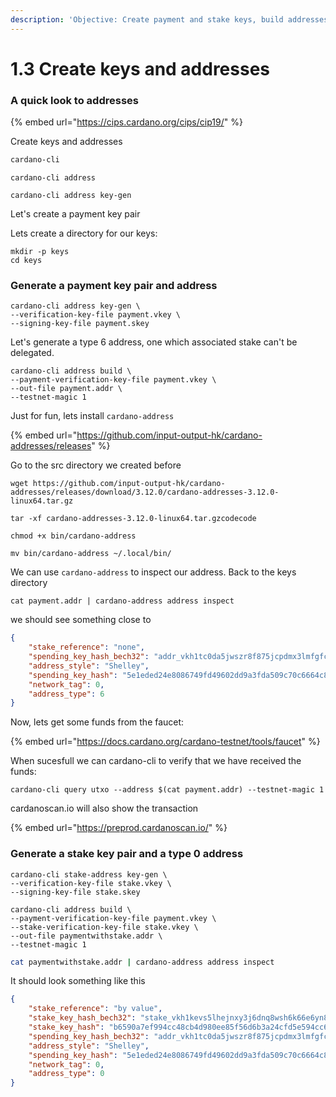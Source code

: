 ```yaml
---
description: 'Objective: Create payment and stake keys, build addresses'
---
```


# 1.3 Create keys and addresses

### A quick look to addresses

{% embed url="https://cips.cardano.org/cips/cip19/" %}

Create keys and addresses&#x20;

```bash
cardano-cli
```

```
cardano-cli address
```

```
cardano-cli address key-gen
```

Let's create a payment key pair

Lets create a directory for our keys:

```
mkdir -p keys
cd keys
```

### Generate a payment key pair and address

```
cardano-cli address key-gen \
--verification-key-file payment.vkey \
--signing-key-file payment.skey
```

Let's generate a type 6 address, one which associated stake can't be delegated.

```
cardano-cli address build \
--payment-verification-key-file payment.vkey \
--out-file payment.addr \
--testnet-magic 1
```

Just for fun, lets install `cardano-address`&#x20;

{% embed url="https://github.com/input-output-hk/cardano-addresses/releases" %}

Go to the src directory we created before

```
wget https://github.com/input-output-hk/cardano-addresses/releases/download/3.12.0/cardano-addresses-3.12.0-linux64.tar.gz
```

```
tar -xf cardano-addresses-3.12.0-linux64.tar.gzcodecode
```

```
chmod +x bin/cardano-address
```

```
mv bin/cardano-address ~/.local/bin/
```

We can use `cardano-address` to inspect our address. Back to the keys directory&#x20;

```
cat payment.addr | cardano-address address inspect
```

we should see something close to

```json
{
    "stake_reference": "none",
    "spending_key_hash_bech32": "addr_vkh1tc0da5jwszr8f875jcpdmx3lmfgfcuxxvexggufyvmnhg3r5p2x",
    "address_style": "Shelley",
    "spending_key_hash": "5e1eded24e8086749fd49602dd9a3fda509c70c6664c84712466e774",
    "network_tag": 0,
    "address_type": 6
}
```

Now, lets get some funds from the faucet:

{% embed url="https://docs.cardano.org/cardano-testnet/tools/faucet" %}

When sucesfull we can cardano-cli to verify that we have received the funds:

```
cardano-cli query utxo --address $(cat payment.addr) --testnet-magic 1
```

cardanoscan.io will also show the transaction

{% embed url="https://preprod.cardanoscan.io/" %}

### Generate a stake key pair and a type 0 address

```
cardano-cli stake-address key-gen \
--verification-key-file stake.vkey \
--signing-key-file stake.skey
```

```
cardano-cli address build \
--payment-verification-key-file payment.vkey \
--stake-verification-key-file stake.vkey \
--out-file paymentwithstake.addr \
--testnet-magic 1
```

```bash
cat paymentwithstake.addr | cardano-address address inspect
```

It should look something like this

```json
{
    "stake_reference": "by value",
    "stake_key_hash_bech32": "stake_vkh1kevs5lhejnxy3j6dnq8wsh6k66e6yn8atev5e3jy7asajygx8zx",
    "stake_key_hash": "b6590a7ef994cc48cb4d980ee85f56d6b3a24cfd5e594cc644f761d9",
    "spending_key_hash_bech32": "addr_vkh1tc0da5jwszr8f875jcpdmx3lmfgfcuxxvexggufyvmnhg3r5p2x",
    "address_style": "Shelley",
    "spending_key_hash": "5e1eded24e8086749fd49602dd9a3fda509c70c6664c84712466e774",
    "network_tag": 0,
    "address_type": 0
}
```
